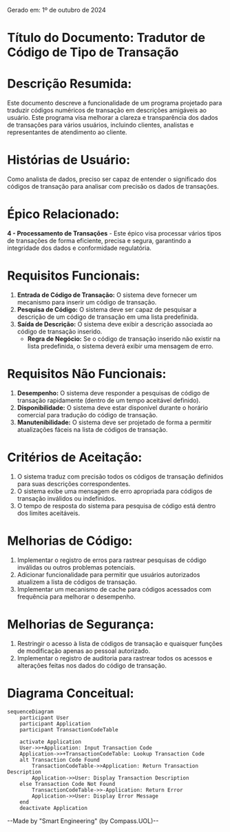 Gerado em: 1º de outubro de 2024

# **Título do Documento:** Tradutor de Código de Tipo de Transação

# **Descrição Resumida:**
Este documento descreve a funcionalidade de um programa projetado para traduzir códigos numéricos de transação em descrições amigáveis ​​ao usuário. Este programa visa melhorar a clareza e transparência dos dados de transações para vários usuários, incluindo clientes, analistas e representantes de atendimento ao cliente.

# **Histórias de Usuário:**
Como analista de dados, preciso ser capaz de entender o significado dos códigos de transação para analisar com precisão os dados de transações.

# **Épico Relacionado:**
**4 - Processamento de Transações** - Este épico visa processar vários tipos de transações de forma eficiente, precisa e segura, garantindo a integridade dos dados e conformidade regulatória.

# **Requisitos Funcionais:**

1.  **Entrada de Código de Transação:** O sistema deve fornecer um mecanismo para inserir um código de transação.
2.  **Pesquisa de Código:** O sistema deve ser capaz de pesquisar a descrição de um código de transação em uma lista predefinida.
3.  **Saída de Descrição:** O sistema deve exibir a descrição associada ao código de transação inserido.
    *   **Regra de Negócio:** Se o código de transação inserido não existir na lista predefinida, o sistema deverá exibir uma mensagem de erro.

# **Requisitos Não Funcionais:**

1.  **Desempenho:** O sistema deve responder a pesquisas de código de transação rapidamente (dentro de um tempo aceitável definido).
2.  **Disponibilidade:** O sistema deve estar disponível durante o horário comercial para tradução do código de transação.
3.  **Manutenibilidade:** O sistema deve ser projetado de forma a permitir atualizações fáceis na lista de códigos de transação.

# **Critérios de Aceitação:**

1.  O sistema traduz com precisão todos os códigos de transação definidos para suas descrições correspondentes.
2.  O sistema exibe uma mensagem de erro apropriada para códigos de transação inválidos ou indefinidos.
3.  O tempo de resposta do sistema para pesquisa de código está dentro dos limites aceitáveis.

# **Melhorias de Código:**

1.  Implementar o registro de erros para rastrear pesquisas de código inválidas ou outros problemas potenciais.
2.  Adicionar funcionalidade para permitir que usuários autorizados atualizem a lista de códigos de transação.
3.  Implementar um mecanismo de cache para códigos acessados ​​com frequência para melhorar o desempenho.

# **Melhorias de Segurança:**

1.  Restringir o acesso à lista de códigos de transação e quaisquer funções de modificação apenas ao pessoal autorizado.
2.  Implementar o registro de auditoria para rastrear todos os acessos e alterações feitas nos dados do código de transação.

# **Diagrama Conceitual:**

```mermaid
sequenceDiagram
    participant User
    participant Application
    participant TransactionCodeTable

    activate Application
    User->>+Application: Input Transaction Code
    Application->>+TransactionCodeTable: Lookup Transaction Code
    alt Transaction Code Found
        TransactionCodeTable->>Application: Return Transaction Description
        Application->>User: Display Transaction Description
    else Transaction Code Not Found
        TransactionCodeTable->>-Application: Return Error
        Application->>User: Display Error Message
    end
    deactivate Application
```

--Made by "Smart Engineering" (by Compass.UOL)--